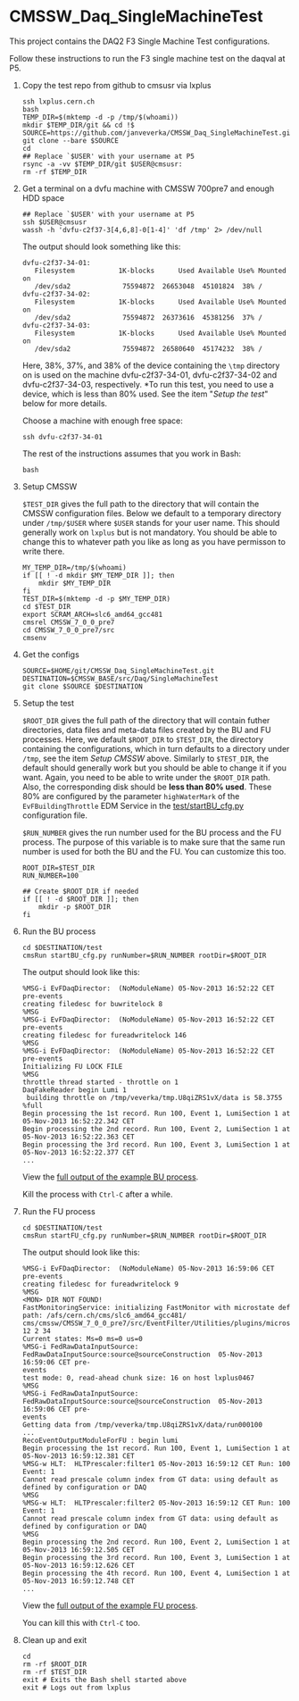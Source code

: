 CMSSW_Daq_SingleMachineTest
===========================

This project contains the DAQ2 F3 Single Machine Test configurations.

Follow these instructions to run the F3 single machine test on the daqval at P5.

1.  Copy the test repo from github to cmsusr via lxplus
    
        ssh lxplus.cern.ch
        bash
        TEMP_DIR=$(mktemp -d -p /tmp/$(whoami))
        mkdir $TEMP_DIR/git && cd !$
        SOURCE=https://github.com/janveverka/CMSSW_Daq_SingleMachineTest.git
        git clone --bare $SOURCE
        cd
        ## Replace `$USER' with your username at P5
        rsync -a -vv $TEMP_DIR/git $USER@cmsusr:
        rm -rf $TEMP_DIR

2.  Get a terminal on a dvfu machine with CMSSW 700pre7 and enough HDD space

        ## Replace `$USER' with your username at P5
        ssh $USER@cmsusr
        wassh -h 'dvfu-c2f37-3[4,6,8]-0[1-4]' 'df /tmp' 2> /dev/null        

    The output should look something like this:

        dvfu-c2f37-34-01:                                                    
           Filesystem           1K-blocks      Used Available Use% Mounted on
           /dev/sda2             75594872  26653048  45101824  38% /         
        dvfu-c2f37-34-02:                                                    
           Filesystem           1K-blocks      Used Available Use% Mounted on
           /dev/sda2             75594872  26373616  45381256  37% /         
        dvfu-c2f37-34-03:
           Filesystem           1K-blocks      Used Available Use% Mounted on
           /dev/sda2             75594872  26580640  45174232  38% /

    Here, 38%, 37%, and 38% of the device containing the `\tmp` directory on is used on the machine dvfu-c2f37-34-01, dvfu-c2f37-34-02 and dvfu-c2f37-34-03, respectively.  *To run this test, you need to use a device, which is less than 80% used.  See the item "*Setup the test*" below for more details.

    Choose a machine with enough free space:

        ssh dvfu-c2f37-34-01

    The rest of the instructions assumes that you work in Bash:

        bash

3.  Setup CMSSW

    `$TEST_DIR` gives the full path to the directory that will contain the CMSSW configuration files.  Below we default to a temporary directory under `/tmp/$USER` where `$USER` stands for your user name.  This should generally work on `lxplus` but is not mandatory.  You should be able to change this to whatever path you like as long as you have permisson to write there.

        MY_TEMP_DIR=/tmp/$(whoami)
        if [[ ! -d mkdir $MY_TEMP_DIR ]]; then
            mkdir $MY_TEMP_DIR
        fi
        TEST_DIR=$(mktemp -d -p $MY_TEMP_DIR)
        cd $TEST_DIR
        export SCRAM_ARCH=slc6_amd64_gcc481
        cmsrel CMSSW_7_0_0_pre7
        cd CMSSW_7_0_0_pre7/src
        cmsenv

4.  Get the configs

        SOURCE=$HOME/git/CMSSW_Daq_SingleMachineTest.git
        DESTINATION=$CMSSW_BASE/src/Daq/SingleMachineTest
        git clone $SOURCE $DESTINATION

4.  Setup the test

    `$ROOT_DIR` gives the full path of the directory that will contain futher directories, data files and meta-data files created by the BU and FU processes.  Here, we default `$ROOT_DIR` to `$TEST_DIR`, the directory containing the configurations, which in turn defaults to a directory under `/tmp`, see the item *Setup CMSSW* above.  Similarly to `$TEST_DIR`, the default should generally work but you should be able to change it if you want.  Again, you need to be able to write under the `$ROOT_DIR` path.  Also, the corresponding disk should be **less than 80% used**.  These 80% are configured by the parameter `highWaterMark` of the `EvFBuildingThrottle` EDM Service in the [test/startBU_cfg.py](https://github.com/janveverka/CMSSW_Daq_SingleMachineTest/blob/master/test/startBU_cfg.py) configuration file.

    `$RUN_NUMBER` gives the run number used for the BU process and the FU process.  The purpose of this variable is to make sure that the same run number is used for both the BU and the FU. You can customize this too.

        ROOT_DIR=$TEST_DIR
        RUN_NUMBER=100

        ## Create $ROOT_DIR if needed
        if [[ ! -d $ROOT_DIR ]]; then
            mkdir -p $ROOT_DIR
        fi

5.  Run the BU process

        cd $DESTINATION/test
        cmsRun startBU_cfg.py runNumber=$RUN_NUMBER rootDir=$ROOT_DIR
        
    The output should look like this: 

        %MSG-i EvFDaqDirector:  (NoModuleName) 05-Nov-2013 16:52:22 CET pre-events
        creating filedesc for buwritelock 8
        %MSG
        %MSG-i EvFDaqDirector:  (NoModuleName) 05-Nov-2013 16:52:22 CET pre-events
        creating filedesc for fureadwritelock 146
        %MSG
        %MSG-i EvFDaqDirector:  (NoModuleName) 05-Nov-2013 16:52:22 CET pre-events
        Initializing FU LOCK FILE
        %MSG
        throttle thread started - throttle on 1
        DaqFakeReader begin Lumi 1
         building throttle on /tmp/veverka/tmp.U8qiZRS1vX/data is 58.3755 %full
        Begin processing the 1st record. Run 100, Event 1, LumiSection 1 at 05-Nov-2013 16:52:22.342 CET
        Begin processing the 2nd record. Run 100, Event 2, LumiSection 1 at 05-Nov-2013 16:52:22.363 CET
        Begin processing the 3rd record. Run 100, Event 3, LumiSection 1 at 05-Nov-2013 16:52:22.377 CET
        ...

    View the [full output of the example BU process](https://github.com/janveverka/CMSSW_Daq_SingleMachineTest/blob/master/data/example_bu_output.log). 

    Kill the process with `Ctrl-C` after a while.

6.  Run the FU process

        cd $DESTINATION/test
        cmsRun startFU_cfg.py runNumber=$RUN_NUMBER rootDir=$ROOT_DIR

    The output should look like this:

        %MSG-i EvFDaqDirector:  (NoModuleName) 05-Nov-2013 16:59:06 CET pre-events
        creating filedesc for fureadwritelock 9
        %MSG
        <MON> DIR NOT FOUND!
        FastMonitoringService: initializing FastMonitor with microstate def path: /afs/cern.ch/cms/slc6_amd64_gcc481/
        cms/cmssw/CMSSW_7_0_0_pre7/src/EventFilter/Utilities/plugins/microstatedef.jsd 12 2 34
        Current states: Ms=0 ms=0 us=0
        %MSG-i FedRawDataInputSource:  FedRawDataInputSource:source@sourceConstruction  05-Nov-2013 16:59:06 CET pre-
        events
        test mode: 0, read-ahead chunk size: 16 on host lxplus0467
        %MSG
        %MSG-i FedRawDataInputSource:  FedRawDataInputSource:source@sourceConstruction  05-Nov-2013 16:59:06 CET pre-
        events
        Getting data from /tmp/veverka/tmp.U8qiZRS1vX/data/run000100
        ...
        RecoEventOutputModuleForFU : begin lumi
        Begin processing the 1st record. Run 100, Event 1, LumiSection 1 at 05-Nov-2013 16:59:12.381 CET
        %MSG-w HLT:  HLTPrescaler:filter1 05-Nov-2013 16:59:12 CET Run: 100 Event: 1
        Cannot read prescale column index from GT data: using default as defined by configuration or DAQ
        %MSG
        %MSG-w HLT:  HLTPrescaler:filter2 05-Nov-2013 16:59:12 CET Run: 100 Event: 1
        Cannot read prescale column index from GT data: using default as defined by configuration or DAQ
        %MSG
        Begin processing the 2nd record. Run 100, Event 2, LumiSection 1 at 05-Nov-2013 16:59:12.505 CET
        Begin processing the 3rd record. Run 100, Event 3, LumiSection 1 at 05-Nov-2013 16:59:12.626 CET
        Begin processing the 4th record. Run 100, Event 4, LumiSection 1 at 05-Nov-2013 16:59:12.748 CET
        ...

    View the [full output of the example FU process](https://github.com/janveverka/CMSSW_Daq_SingleMachineTest/blob/master/data/example_fu_output.log). 

    You can kill this with `Ctrl-C` too.

7.  Clean up and exit

        cd
        rm -rf $ROOT_DIR
        rm -rf $TEST_DIR
        exit # Exits the Bash shell started above
        exit # Logs out from lxplus


